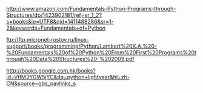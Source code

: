 
http://www.amazon.com/Fundamentals-Python-Programs-through-Structures/dp/1423902181/ref=sr_1_2?s=books&ie=UTF8&qid=1411488286&sr=1-2&keywords=Fundamentals+of+Python

ftp://ftp.micronet-rostov.ru/linux-support/books/programming/Python/Lambert%20K.A.%20-%20Fundamentals%20of%20Python%20From%20First%20Programs%20through%20Data%20Structures%20-%202009.pdf

http://books.google.com.hk/books?id=VtfM3YGW5jYC&dq=python+lightyear&hl=zh-CN&source=gbs_navlinks_s
